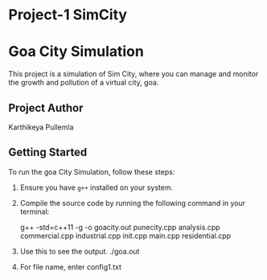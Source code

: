 # Project-1 SimCity
# Goa City Simulation

This project is a simulation of Sim City, where you can manage and monitor the growth and pollution of a virtual city, goa.

## Project Author

Karthikeya Pullemla

## Getting Started

To run the goa City Simulation, follow these steps:

1. Ensure you have `g++` installed on your system.

2. Compile the source code by running the following command in your terminal:
   
   g++ -std=c++11 -g -o goacity.out punecity.cpp analysis.cpp commercial.cpp industrial.cpp init.cpp main.cpp residential.cpp

3. Use this to see the output.
 ./goa.out 

4. For file name, enter
 config1.txt
